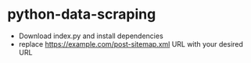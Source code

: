 # python-data-scraping
- Download index.py and install dependencies
- replace  https://example.com/post-sitemap.xml URL with your desired URL 
